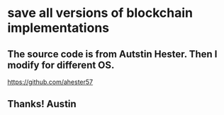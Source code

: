 # save all versions of blockchain implementations

## The source code is from Autstin Hester. Then I modify for different OS. 
https://github.com/ahester57

## Thanks! Austin
